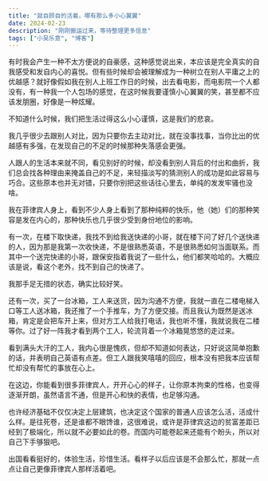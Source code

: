 ```yaml
---
title: "就自顾自的活着，哪有那么多小心翼翼"
date: 2024-02-23
description: "刚刚搬运过来，等待整理更多信息"
tags: ["小吴乐意", "博客"]
---
```


有时我会产生一种不太方便说的自豪感，这种感觉说出来，本应该是完全真实的自我感受和发自内心的喜悦。但有些时候却会被理解成为一种树立在别人平庸之上的优越感？就好像假如我在别人上班工作日的时候，出去看电影，而电影院一个人都没有，有一种我一个人包场的感觉，在这时候我要谨慎小心翼翼的笑，甚至都不应该发朋圈，好像是一种炫耀。

不知道什么时候，我们把生活过得这么小心谨慎，这是我们的悲哀。

我几乎很少去跟别人对比，因为只要你去主动对比，就在没事找事，当你比出的优越感有多强，在发现自己的不足的时候那种失落感会更强。

人跟人的生活本来就不同，看见别好的时候，却没看到别人背后的付出和曲折，我们总会找各种理由来掩盖自己的不足，来轻描淡写的猜测别人的成功是如此容易与巧合。这些原本也并无对错，只要你别把这些话往心里去，单纯的发发牢骚也没啥。

我在菲律宾人身上，看到不少人身上看到了那种纯粹的快乐，他（她）们的那种笑容是发在内心的，那种快乐也几乎很少受到身份地位的影响。

有一次，在楼下取快递，我找不到给我送快递的小哥，就在楼下问了好几个送快递的人，因为那是我第一次收快递，不是很熟悉英语，不是很熟悉如何当面联系。而其中一个送完快递的小哥，跟保安指着我说了一些什么，他们都笑哈哈的。大概应该是说，看这个老外，找不到自己的快递了。

我那手足无措的状态，确实比较好笑。

还有一次，买了一台冰箱，工人来送货，因为沟通不方便，我就一直在二楼电梯入口等工人送冰箱，我还推了一个手推车，为了方便交接。而且我认为既然是送冰箱，肯定是会把车开上来，但对方工人给我打电话，我也听不懂，我就说我在二楼等你。过了好一阵我才看到两个工人，轮流背着一个冰箱晃悠悠的走过来。

看到满头大汗的工人，我内心很是愧疚，但却不知道如何表达，只好说这简单抱歉的话，并表明自己英语有点差。但工人跟我笑嘻嘻的回应，根本没有把我本应该帮忙却没有帮忙的事放在心上。

在这边，你能看到很多菲律宾人，开开心心的样子，让你原本拘束的性格，也变得逐渐开朗，虽然语言不通，但是开心和快的表情，也足够沟通。

也许经济基础不仅仅决定上层建筑，也决定这个国家的普通人应该怎么活，活成什么样。是往死卷，还是谁都不眼馋谁，这很难说，或许是菲律宾这边的贫富差距已经到了极端化，所以就不必要如此的卷。而国内可能卷起来还能有个盼头，所以对自己下手够狠吧。

出国看看挺好的，体验生活，珍惜生活。看样子以后应该是不会那么忙，那就一点点让自己更像菲律宾人那样活着吧。
